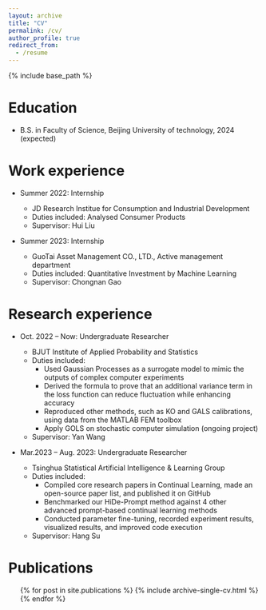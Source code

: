 ```yaml
---
layout: archive
title: "CV"
permalink: /cv/
author_profile: true
redirect_from:
  - /resume
---
```


{% include base_path %}

Education
======
* B.S. in Faculty of Science, Beijing University of technology, 2024 (expected)

Work experience
======
* Summer 2022: Internship
  * JD Research Institue for Consumption and Industrial Development
  * Duties included: Analysed Consumer Products
  * Supervisor: Hui Liu

* Summer 2023: Internship
  * GuoTai Asset Management CO., LTD., Active management department
  * Duties included: Quantitative Investment by Machine Learning
  * Supervisor: Chongnan Gao
  
Research experience
======
* Oct. 2022 – Now: Undergraduate Researcher
  * BJUT Institute of Applied Probability and Statistics
  * Duties included:
    * Used Gaussian Processes as a surrogate model to mimic the outputs of complex computer experiments
    *	Derived the formula to prove that an additional variance term in the loss function can reduce fluctuation while enhancing accuracy
    *	Reproduced other methods, such as KO and GALS calibrations, using data from the MATLAB FEM toolbox
    *	Apply GOLS on stochastic computer simulation (ongoing project)
  * Supervisor: Yan Wang

* Mar.2023 – Aug. 2023: Undergraduate Researcher
  * Tsinghua Statistical Artificial Intelligence & Learning Group
  * Duties included:
    * Compiled core research papers in Continual Learning, made an open-source paper list, and published it on GitHub
    * Benchmarked our HiDe-Prompt method against 4 other advanced prompt-based continual learning methods
    *	Conducted parameter fine-tuning, recorded experiment results, visualized results, and improved code execution
  * Supervisor: Hang Su


Publications
======
  <ul>{% for post in site.publications %}
    {% include archive-single-cv.html %}
  {% endfor %}</ul>
